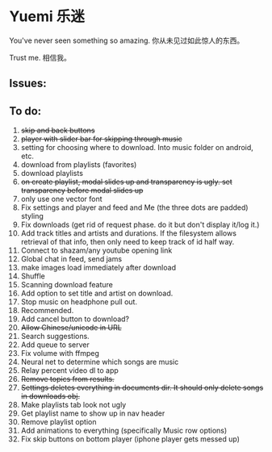 # Yuemi 乐迷

You've never seen something so amazing. 你从未见过如此惊人的东西。

Trust me. 相信我。

## Issues:

## To do:
1. ~~skip and back buttons~~
2. ~~player with slider bar for skipping through music~~
3. setting for choosing where to download. Into music folder on android, etc.
4. download from playlists (favorites)
5. download playlists
6. ~~on create playlist, modal slides up and transparency is ugly. set transparency before modal slides up~~
7. only use one vector font
8. Fix settings and player and feed and Me (the three dots are padded) styling
9. Fix downloads (get rid of request phase. do it but don't display it/log it.)
10. Add track titles and artists and durations. If the filesystem allows retrieval of that info, then only need to keep track of id half way.
11. Connect to shazam/any youtube opening link
12. Global chat in feed, send jams
13. make images load immediately after download
14. Shuffle
15. Scanning download feature
16. Add option to set title and artist on download.
17. Stop music on headphone pull out.
18. Recommended.
19. Add cancel button to download?
20. ~~Allow Chinese/unicode in URL~~
21. Search suggestions.
22. Add queue to server
23. Fix volume with ffmpeg
24. Neural net to determine which songs are music
25. Relay percent video dl to app
26. ~~Remove topics from results.~~
27. ~~Settings deletes everything in documents dir. It should only delete songs in downloads obj.~~
28. Make playlists tab look not ugly
29. Get playlist name to show up in nav header
30. Remove playlist option
31. Add animations to everything (specifically Music row options)
32. Fix skip buttons on bottom player (iphone player gets messed up)
